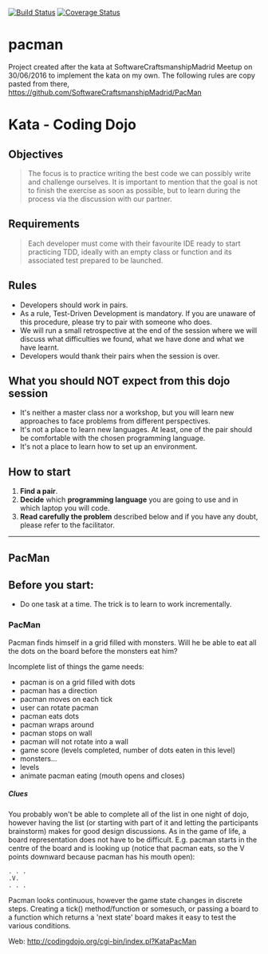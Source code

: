 [![Build Status](https://travis-ci.org/cesarlopezfab/pacman.svg?branch=master)](https://travis-ci.org/cesarlopezfab/pacman)
[![Coverage Status](https://coveralls.io/repos/github/cesarlopezfab/pacman/badge.svg?branch=master)](https://coveralls.io/github/cesarlopezfab/pacman?branch=master)

# pacman

Project created after the kata at SoftwareCraftsmanshipMadrid Meetup on 30/06/2016 to implement the kata on my own. The following rules are copy pasted from there, https://github.com/SoftwareCraftsmanshipMadrid/PacMan

# Kata - Coding Dojo

## Objectives
> The focus is to practice writing the best code we can possibly write and challenge ourselves. It is important to mention that the goal is not to finish the exercise as soon as possible, but to learn during the process via the discussion with our partner.

## Requirements
> Each developer must come with their favourite IDE ready to start practicing TDD, ideally with an empty class or function and its associated test prepared to be launched.

## Rules
* Developers should work in pairs.
* As a rule, Test-Driven Development is mandatory. If you are unaware of this procedure, please try to pair with someone who does.
* We will run a small retrospective at the end of the session where we will discuss what difficulties we found, what we have done and what we have learnt.
* Developers would thank their pairs when the session is over.

## What you should NOT expect from this dojo session
* It's neither a master class nor a workshop, but you will learn new approaches to face problems from different perspectives.  
* It's not a place to learn new languages. At least, one of the pair should be comfortable with the chosen programming language.
* It's not a place to learn how to set up an environment.

## How to start
1. **Find a pair**.
2. **Decide** which **programming language** you are going to use and in which laptop you will code.
3. **Read carefully the problem** described below and if you have any doubt, please refer to the facilitator.

***

## PacMan

## Before you start:
* Do one task at a time. The trick is to learn to work incrementally.

### PacMan

Pacman finds himself in a grid filled with monsters. Will he be able to eat all the dots on the board before the monsters eat him?

Incomplete list of things the game needs:

 * pacman is on a grid filled with dots
 * pacman has a direction
 * pacman moves on each tick
 * user can rotate pacman
 * pacman eats dots
 * pacman wraps around 
 * pacman stops on wall
 * pacman will not rotate into a wall
 * game score (levels completed, number of dots eaten in this level)
 * monsters...
 * levels
 * animate pacman eating (mouth opens and closes)

##### Clues

You probably won't be able to complete all of the list in one night of dojo, however having the list (or starting with part of it and letting the participants brainstorm) makes for good design discussions. As in the game of life, a board representation does not have to be difficult. E.g. pacman starts in the centre of the board and is looking up (notice that pacman eats, so the V points downward because pacman has his mouth open):


~~~~
. . .
.V. 
. . .
~~~~

Pacman looks continuous, however the game state changes in discrete steps. Creating a tick() method/function or somesuch, or passing a board to a function which returns a 'next state' board makes it easy to test the various conditions.

Web: http://codingdojo.org/cgi-bin/index.pl?KataPacMan